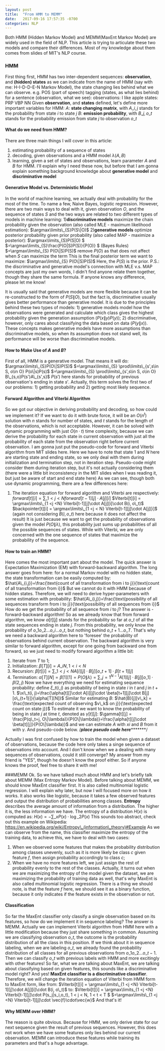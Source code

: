 ```yaml
---
layout: post
title:  "From HMM to MEMM"
date:   2017-09-16 17:57:35 -0700
categories: NLP
---
```

Both HMM (Hidden Markov Model) and MEMM(MaxEnt Markov Model) are widely used in the field of NLP. This article is trying to articulate these two models and compare their differences. Most of my knowledge about them comes from slides of MIT's NLP course.

### HMM
First thing first, HMM has two inter-dependent sequences: <b>observation</b>, and <b>(hidden) states</b> as we can indicate from the name of HMM (say with me: H-I-D-D-E-N Markov Model), the state changing lies behind what we can observe. e.g. POS (part of speech) tagging (states, as what lies behind) for a sentence (observation, what we see):
observations: I like apple
states: PRP VBP NN
Given <b>observation</b>, and <b> states</b> defined, let's define more important variables for HMM:
$A$: <b>state changing matrix</b>, with $A\_{i,j}$ stands for the probability from state $i$ to state $j$
$B$: <b>emission probability</b>, with $B\_{j,o\_t}$ stands for the probability emission from state $j$ to observation $o\_t$

#### What do we need from HMM?
There are three main things I will cover in this article:
1) estimating probability of a sequence of states
2) decoding, given observations and a HMM model $\lambda(A,B)$
3) learning, given a set of states and observations, learn parameter $A$ and $B$ for HMM.
I'll explain why I need these now, but before that I am gonna explain something background knowledge about <b>generative model</b> and <b>discriminative model</b>
#### Generative Model vs. Deterministic Model
In the world of machine learning, we actually deal with probability for the most of the time. To name a few, Naive Bayes, logistic regression. However, there are two main ways to deal with it, given observation $O$, and the sequence of states $S$ and the two ways are related to two different types of models in machine learning:
1)<b>discriminative models</b> maximize the chain probability given the observation (also called MLE - maximum likelihood estimation):
$\DeclareMathOperator*{\argmax}{arg\,max}$
$\argmax\limits\_{S}P(S\|O)$
2)<b>generative models</b> optimize posterior probability given prior probability (also called MAP - maximize a posterior):
$\argmax\limits\_{S}P(S\|O) $
$=\argmax\limits\_{S}\frac{P(O\|S)P(S)}{P(O)}  $ (Bayes Rules)
$=\argmax\limits\_{S} P(O\|S)P(S)$ remove $P(O)$ as that does not affect when $S$ can maximize the term
This is the final posterior term we want to maximize:
$\argmax\limits\_{S} P(O\|S)P(S)$
Here, the $P(S)$ is the prior.
P.S.: the discriminative and generative model's connection with MLE v.s. MAP concepts are just my own words, I didn't find anyone relate them together, though they share the same formula. If anyone knows any difference, please let me know!

It is usually said that generative models are more flexible because it can be re-constructed to the form of $P(S\|O)$, but the fact is, discriminative usually gives better performance than generative model. It is due to the principles behind these two types of models: 1) generative models model how the observations were generated and calculate which class gives the highest probability given the generation assumption ($P(x\|y)P(y)$); 2) discriminative, however, only cares about classifying the data based on data ($P(y\|x)$). These concepts makes generative models have more assumptions than discriminative models, so when its assumption does not stand well, its performance will be worse than discriminative models.


#### How to Make Use of $A$ and $B$?
First of all, HMM is a generative model. That means it will do:
$\argmax\limits\_{S}P(O\|S)P(S)$
$=\argmax\limits\_{S} \prod\limits\_{s',s\in S, o\in O} P(o\|s)P(s)$
$=\argmax\limits\_{S} \prod\limits\_{s',s\in S, o\in O} B\_{s,o}P(s')A\_{s',s}$
$P(s')$ here stands for probability of previous observation's ending in state $s'$.
Actually, this term solves the first two of our problems: 1) getting probability and 2) getting most likely sequence.

#### Forward Algorithm and Viterbi Algorithm
So we got our objective in deriving probability and decoding, so how could we implement it? If we want to do it with brute force, it will be an $O(n^t)$ solution with $n$ stands for number of states, and $t$ stands for the length of the observations, which is not acceptable. However, it can be solved with dynamic programming with just $O(n\cdot t)$ time complexity, because we can derive the probability for each state in current observation with just all the probability of each state from the observation right before current observation. I am gonna just put the pseudo-code for forward and Viterbi algorithm from MIT slides here.
Here we have to note that state 1 and  $N$ here are starting state and ending state, so we only deal with them during initialization and termination step, not in iteration step. Pseudo-code might consider them during iteration step, but it's not actually considering them (there were a little bit inconsistency in the MIT slides when I was reading it, but just be aware of start and end state here)
As we can see, though both use dynamic programming, there are a few differences here:
1) The iteration equation for forward algorithm and Viterbi are respectively:
$forward[t][i] = \sum\limits\_{1 <j <N} forward[t-1][j]\cdot A[j][i]$
$Viterbi[t][i] = \argmax\limits\_{1 <j <N} Viterbi[t-1][j]\cdot A[j][i]\cdot B(i, o\_t)$
$backpointer[t][i] = \argmax\limits\_{1 <j < N} Viterbi[t-1][j]\cdot A[j][i]$ (again not considering $B(i, o\_t)$ here because it does not affect the result)
It is just because we want to get the probability of observations given the model $P(O\|\lambda)$, this probability just sums up probabilities of all the possible sequences of states. While with Viterbi, we are only concerned with the one sequence of states that maximize the probability of the sequence.

#### How to train an HMM?
Here comes the most important part about the model. The quick answer is Expectation Maximization (EM) with forward-backward algorithm.
The long answer goes from here: for a normal Markov model with no hidden state, the state transformation can be easily computed by:
$\hat{A\_{i,j}}=\frac{\text{count of all transformation from i to j}}{\text{count of all transformation from i}}$
But we cannot do it with HMM because of hidden states. Therefore, we will need to derive hyper-parameters with some estimation with probability:
$\hat{A\_{i,j}}=\frac{\text{possibility of all sequences transform from i to j}}{\text{possibility of all sequences from i}}$
How do we get the probability of all sequence from $i$ to $j$? The answer is - forward-backward algorithm!
So as we already know that from forward algorithm, we know $\alpha[t][j]$ stands for the probability so far at $o\_t$ of all the state sequences ending in state $j$. From this probability, we only know the probability of $o\_1o\_2...o\_i...o\_t$, but nothing behind $o\_{t+1}...o\_T$. That's why we need a backward algorithm here to 'foresee' the probability of observations behind current observation.
The backward algorithm is very similar to forward algorithm, except for one going from backward one from forward, so we just need to modify forward algorithm a little bit:
1) Iterate from $T$ to $1$;
2) Initialization: $\beta[T][i] = A\_{iN}, 1<i<N$
3) Recursion: $\beta[t][i] = \sum\limits\_{1<j<N}A[i][j]\cdot B[j][o\_{t+1}]\cdot\beta[t+1][j]$
4) Termination: $\alpha[T][N] = \beta[1][1]= P(O\|\lambda)=\sum\limits\_{j=1}^{N-1}A[1][j]\cdot B[j][o\_1]\cdot\beta(2, j)$
Now we have everything we need for estimating sequence probability:
define $\xi\_t(i, j)$ as probability of being in state $i$ in $t$ and $j$ in $t+1$.
$\xi\_t(i, j)=\frac{\alpha[t][]\cdot A[i][j]\cdot \beta[t+1][j]\cdot B[j][o\_{t+1}]}{\alpha[T][N]}$
Similar for estimating $B$:
$\hat{B}[j][v\_k] = \frac{\text{expected count of observing $v\_k$ on j}}{\text{expected count on state j}}$
To estimate it we want to know the probability of being in state $j$ at time $t$, denoted as $\gamma[t][j]$:
$\gamma[t][j] = \frac{P(q\_t=j, O\|\lambda)}{P(O\|\lambda)}=\frac{\alpha[t][j]\cdot \beta[t][j]}{P(O\|\lambda)}$
and we can estimate $A$ with $xi$ and $B$ from it with $\gamma$. And pseudo-code below.
/*****************place pseudo code here************************/

Actually I was first confused by how to train the model when given a dataset of observations, because the code here only takes a singe sequence of observations into account. And I don't know when we a dealing with many sequences of observations, could it still converge? My answer from my friend is "YES", though he doesn't know the proof either. So if anyone knows the proof, feel free to share it with me!

###MEMM
Ok. So we have talked much about HMM and let's briefly talk about MEMM (Max Entropy Markov Model). Before talking about MEMM, we should know MaxEnt classifier first. It is also called multinomial logistic regression. I will explain why later, but now I will focused more on how it works. It also works like logistic, because it takes a few observed features and output the distribution of probabilities among classes. <b>Entropy</b> describes the average amount of information from a distribution. The higher it is, the less information we have. The entropy of a distribution $H(x)$ is computed as:
$H(x)=-\sum\limits\_{x} P(x)\cdot \log\_2 P(x)$
 This sounds too abstract, check out this example on Wikipedia: https://en.wikipedia.org/wiki/Entropy\_(information\_theory)#Example
As we can observe from the name, this classifier maximize the entropy of the training data, to achieve this, we have to deal with two cases:
1) When we observed some features that makes the probability distribution among classes unevenly, such as it is more likely be class $c$ given feature $f$, then assign probability accordingly to class $c$;
2) When we have no more features left, we just assign the rest of probability evenly to the rest of the classes.
Actually, it turns out when we are maximizing the entropy of the model given the dataset, we are maximizing the probability of training data as well, that's why MaxEnt is also called multinomial logistic regression.
There is a thing we should note, is that the feature $f$ here, we should see it as a binary function, because it only indicates if the feature exists in the observation or not.
#### Classification
So far the MaxEnt classifier only classify a single observation based on its features, so how do we implement it in  sequence labeling? The answer is MEMM. Actually we can implement Viterbi algorithm from HMM here with a little modification because they just share something in common. Assuming we are classifying observation $o\_t$, the outcome is the probability distribution of all the class in this position. If we think about it in sequence labeling, when we are labeling $o\_t$, we already found the probability distribution of all classes for all previous observations from $o\_1o\_2...o\_{t-1}$. Then we can classify $o\_t$ with previous labels with HMM and more excitingly with other features!
So far, what we are talking about MaxEnt, we are talking about classifying based on given features, this sounds like a discriminative model right? And yes! <b>MaxEnt classifier is a discriminative classifier</b>. Therefore, we will change the iteration equation of Viterbi from HMM form to MaxEnt form, like from:
$Viterbi[t][i] = \argmax\limits\_{1 <j <N} Viterbi[t-1][j]\cdot A[j][i]\cdot B(i, o\_t)$
to:
$Viterbi[t][i] = \argmax\limits\_{1 <j <N} Viterbi[t-1][j]\cdot P(s\_j\|s\_i,o\_t), 1 < j < N, 1 < t < T $
$=\argmax\limits\_{1 <j <N} Viterbi[t-1][j]\cdot \vec{f}\cdot\vec{w}$
And that's it!
#### Why MEMM over HMM?
The reason is quite obvious. Because for HMM, we only derive state for our next sequence given the result of previous sequences. However, this does not work when we have some features only lies behind our current observation. MEMM can introduce these features while training its parameters and that's a huge advantage.
